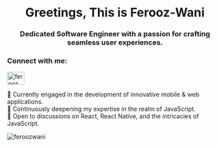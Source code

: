 <h1 align="center">Greetings, This is Ferooz-Wani</h1>
<h3 align="center">Dedicated Software Engineer with a passion for crafting seamless user experiences.</h3>

<h3 align="left">Connect with me:</h3>
<p align="left">
<a href="https://linkedin.com/in/ferooz ah" target="blank"><img align="center" src="https://raw.githubusercontent.com/rahuldkjain/github-profile-readme-generator/master/src/images/icons/Social/linked-in-alt.svg" alt="ferooz ah" height="30" width="40" /></a>
</p>

<p align="left">🔭 Currently engaged in the development of innovative mobile & web applications.<br>
🌱 Continuously deepening my expertise in the realm of JavaScript.<br>
💬 Open to discussions on React, React Native, and the intricacies of JavaScript.</p>


<p><img align="center" src="https://github-readme-streak-stats.herokuapp.com/?user=feroozwani&" alt="feroozwani" /></p>
